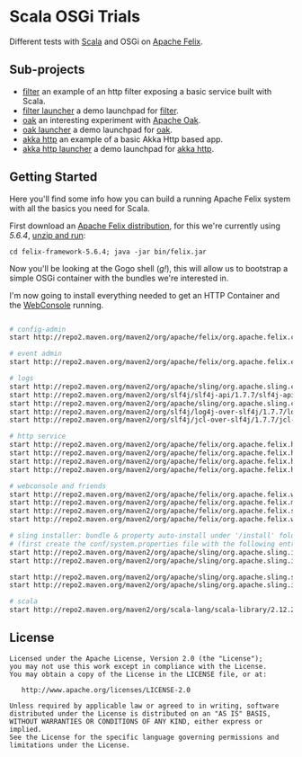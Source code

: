 
Scala OSGi Trials
=================

Different tests with [Scala](https://www.scala-lang.org/) and OSGi on [Apache Felix](https://felix.apache.org).


Sub-projects
------------

  - [filter](/tiny-filter) an example of an http filter exposing a basic service built with Scala.
  - [filter launcher](/tiny-filter-launcher) a demo launchpad for [filter](/tiny-filter).
  - [oak](/tiny-oak) an interesting experiment with [Apache Oak](http://jackrabbit.apache.org/oak).
  - [oak launcher](/tiny-oak-launcher) a demo launchpad for [oak](/tiny-oak).
  - [akka http](/tiny-akka-http) an example of a basic Akka Http based app.
  - [akka http launcher](/tiny-akka-http-launcher) a demo launchpad for [akka http](/tiny-akka-http).


Getting Started
---------------

Here you'll find some info how you can build a running Apache Felix system 
with all the basics you need for Scala.

First download an [Apache Felix distribution](https://felix.apache.org/downloads.cgi), 
for this we're currently using _5.6.4_, [unzip and run](https://felix.apache.org/documentation/subprojects/apache-felix-framework/apache-felix-framework-usage-documentation.html):

    cd felix-framework-5.6.4; java -jar bin/felix.jar

Now you'll be looking at the Gogo shell (_g!_), this will allow us to bootstrap a simple OSGi container with the bundles we're interested in.

I'm now going to install everything needed to get an HTTP Container and the [WebConsole](https://felix.apache.org/documentation/subprojects/apache-felix-web-console.html) running.


```bash

# config-admin
start http://repo2.maven.org/maven2/org/apache/felix/org.apache.felix.configadmin/1.8.8/org.apache.felix.configadmin-1.8.8.jar

# event admin
start http://repo2.maven.org/maven2/org/apache/felix/org.apache.felix.eventadmin/1.4.4/org.apache.felix.eventadmin-1.4.4.jar

# logs
start http://repo2.maven.org/maven2/org/apache/sling/org.apache.sling.commons.log/4.0.6/org.apache.sling.commons.log-4.0.6.jar
start http://repo2.maven.org/maven2/org/slf4j/slf4j-api/1.7.7/slf4j-api-1.7.7.jar
start http://repo2.maven.org/maven2/org/apache/sling/org.apache.sling.commons.logservice/1.0.6/org.apache.sling.commons.logservice-1.0.6.jar
start http://repo2.maven.org/maven2/org/slf4j/log4j-over-slf4j/1.7.7/log4j-over-slf4j-1.7.7.jar
start http://repo2.maven.org/maven2/org/slf4j/jcl-over-slf4j/1.7.7/jcl-over-slf4j-1.7.7.jar

# http service
start http://repo2.maven.org/maven2/org/apache/felix/org.apache.felix.http.api/3.0.0/org.apache.felix.http.api-3.0.0.jar
start http://repo2.maven.org/maven2/org/apache/felix/org.apache.felix.http.servlet-api/1.1.2/org.apache.felix.http.servlet-api-1.1.2.jar
start http://repo2.maven.org/maven2/org/apache/felix/org.apache.felix.http.jetty/3.4.2/org.apache.felix.http.jetty-3.4.2.jar
start http://repo2.maven.org/maven2/org/apache/felix/org.apache.felix.http.whiteboard/3.0.0/org.apache.felix.http.whiteboard-3.0.0.jar

# webconsole and friends
start http://repo2.maven.org/maven2/org/apache/felix/org.apache.felix.webconsole/4.3.4/org.apache.felix.webconsole-4.3.4-all.jar
start http://repo2.maven.org/maven2/org/apache/felix/org.apache.felix.metatype/1.1.2/org.apache.felix.metatype-1.1.2.jar
start http://repo2.maven.org/maven2/org/apache/felix/org.apache.felix.scr/2.0.10/org.apache.felix.scr-2.0.10.jar
start http://repo2.maven.org/maven2/org/apache/felix/org.apache.felix.webconsole.plugins.event/1.1.6/org.apache.felix.webconsole.plugins.event-1.1.6.jar

# sling installer: bundle & property auto-install under '/install' folder
# (first create the conf/system.properties file with the following entry 'sling.fileinstall.dir=install')
start http://repo2.maven.org/maven2/org/apache/sling/org.apache.sling.installer.core/3.8.10/org.apache.sling.installer.core-3.8.10.jar
start http://repo2.maven.org/maven2/org/apache/sling/org.apache.sling.installer.factory.configuration/1.1.2/org.apache.sling.installer.factory.configuration-1.1.2.jar

start http://repo2.maven.org/maven2/org/apache/sling/org.apache.sling.settings/1.3.8/org.apache.sling.settings-1.3.8.jar
start http://repo2.maven.org/maven2/org/apache/sling/org.apache.sling.installer.provider.file/1.1.0/org.apache.sling.installer.provider.file-1.1.0.jar

# scala
start http://repo2.maven.org/maven2/org/scala-lang/scala-library/2.12.2/scala-library-2.12.2.jar

```

License
-------

```
Licensed under the Apache License, Version 2.0 (the "License");
you may not use this work except in compliance with the License.
You may obtain a copy of the License in the LICENSE file, or at:

   http://www.apache.org/licenses/LICENSE-2.0

Unless required by applicable law or agreed to in writing, software
distributed under the License is distributed on an "AS IS" BASIS,
WITHOUT WARRANTIES OR CONDITIONS OF ANY KIND, either express or implied.
See the License for the specific language governing permissions and
limitations under the License.
```

